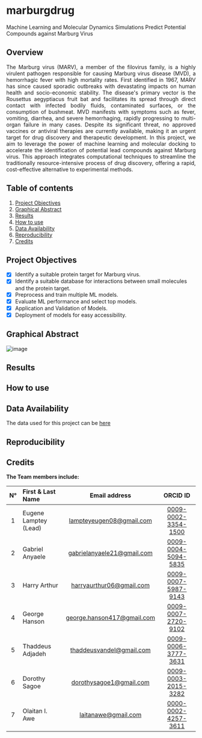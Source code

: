 # marburgdrug
Machine Learning and Molecular Dynamics Simulations Predict Potential Compounds against Marburg Virus

## Overview
<p align="justify">
  The Marburg virus (MARV), a member of the filovirus family, is a highly virulent pathogen responsible for causing Marburg virus disease (MVD), a hemorrhagic fever with high mortality rates. First identified in 1967, MARV has since caused sporadic outbreaks with devastating impacts on human health and socio-economic stability. The disease's primary vector is the Rousettus aegyptiacus fruit bat and facilitates its spread through direct contact with infected bodily fluids, contaminated surfaces, or the consumption of bushmeat. MVD manifests with symptoms such as fever, vomiting, diarrhea, and severe hemorrhaging, rapidly progressing to multi-organ failure in many cases. Despite its significant threat, no approved vaccines or antiviral therapies are currently available, making it an urgent target for drug discovery and therapeutic development. 
  In this project, we aim to leverage the power of machine learning and molecular docking to accelerate the identification of potential lead compounds against Marburg virus. This approach integrates computational techniques to streamline the traditionally resource-intensive process of drug discovery, offering a rapid, cost-effective alternative to experimental methods.
</p>

## Table of contents
1. [Project Objectives](#objectives)
2. [Graphical Abstract](#description)
3. [Results](#results)
4. [How to use](#how-to-use)
5. [Data Availability](#data-availability)
6. [Reproducibility](#reproducibility-prerequisites)
7. [Credits](#credits)

## Project Objectives
- [X] Identify a suitable protein target for Marburg virus.
- [X] Identify a suitable database for interactions between small molecules and the protein target.
- [X] Preprocess and train multiple ML models.
- [X] Evaluate ML performance and select top models.
- [X] Application and Validation of Models.
- [X] Deployment of models for easy accessibility.

## Graphical Abstract

![image](https://github.com/user-attachments/assets/36d03421-6e67-47ff-bf0c-655e92a1913a)


## Results

## How to use

## Data Availability
The data used for this project can be [here](https://pubchem.ncbi.nlm.nih.gov/assay/pcget.cgi?query=download&record_type=datatable&actvty=all&response_type=save&aid=540276)

## Reproducibility

## Credits
**The Team members include:**

| N°  | First & Last Name              | Email address                    | ORCID ID                                                       | 
| :--:| :----------------------------- | :------------------------------: | :------------------------------------------------------------: | 
|1    | Eugene Lamptey (Lead)          | lampteyeugen08@gmail.com         | [0009-0002-3354-1500](https://orcid.org/0009-0002-3354-1500)   |
|2    | Gabriel Anyaele                | gabrielanyaele21@gmail.com       | [0009-0004-5094-5835](https://orcid.org/0009-0004-5094-5835)   |
|3    | Harry Arthur                   | harryaurthur06@gmail.com         | [0009-0007-5987-9143](https://orcid.org/0009-0007-5987-9143)   |
|4    | George Hanson                  | george.hanson417@gmail.com       | [0009-0007-2720-9102](https://orcid.org/0009-0007-2720-9102)   |
|5    | Thaddeus Adjadeh               | thaddeusvandel@gmail.com         | [0009-0006-3777-3631](https://orcid.org/0009-0006-3777-3631)   |
|6    | Dorothy Sagoe                  | dorothysagoe1@gmail.com          | [0009-0003-2015-3282](https://orcid.org/0009-0003-2015-3282)   |
|7    | Olaitan I. Awe                 | laitanawe@gmail.com              | [0000-0002-4257-3611](https://orcid.org/0000-0002-4257-3611)   |



